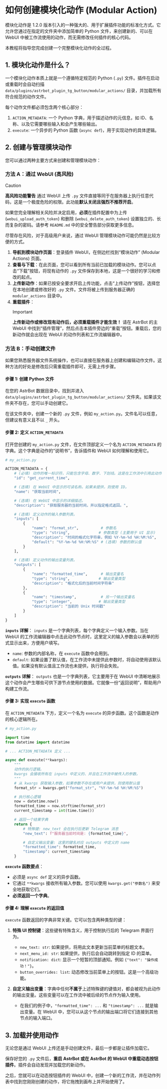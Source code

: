 # 如何创建模块化动作 (Modular Action)

模块化动作是 1.2.0 版本引入的一种强大的、用于扩展插件功能的标准化方式。它允许您通过在指定的文件夹中添加简单的 Python 文件，来创建新的、可以在 WebUI 中被工作流使用的动作，而无需修改任何插件的核心代码。

本教程将指导您完成创建一个完整模块化动作的全过程。

## 1. 模块化动作是什么？

一个模块化动作本质上就是一个遵循特定规范的 Python (`.py`) 文件。插件在启动或重载时会自动扫描 `data/plugins/astrbot_plugin_tg_button/modular_actions/` 目录，并加载所有符合规范的动作文件。

每个动作文件都必须包含两个核心部分：

1.  `ACTION_METADATA`: 一个 Python 字典，用于描述动作的元信息，如 ID、名称、以及它需要哪些输入和会产生哪些输出。
2.  `execute`: 一个异步的 Python 函数 (`async def`)，用于实现动作的具体逻辑。

## 2. 创建与管理模块动作

您可以通过两种主要方式来创建和管理模块动作：

### 方法 A：通过 WebUI (高风险)

> [!CAUTION]
> **高风险功能警告**
> 通过 WebUI 上传 `.py` 文件直接等同于在服务器上执行任意代码，这是一个极度危险的权限。此功能**默认关闭且强烈不推荐开启**。
>
> 如果您完全理解相关风险并决定启用，**必须**在插件配置中为上传 (`webui_upload_auth_token`) 和删除 (`webui_delete_auth_token`) 设置独立的、长而复杂的密码。请参考 `README.md` 中的安全警告部分获取更多信息。

尽管存在风险，对于高级用户来说，通过 WebUI 管理模块动作可能仍然是比较方便的方式。

1.  **导航到模块动作页面**：登录插件 WebUI，在侧边栏找到“模块动作” (Modular Actions) 页面。
2.  **查看与下载**：在此页面，您可以看到所有当前已加载的模块动作。您可以点击“下载”按钮，将现有动作的 `.py` 文件保存到本地，这是一个很好的学习和修改的起点。
3.  **上传新动作**：如果已按安全要求开启上传功能，点击“上传动作”按钮，选择您在本地创建或修改好的 `.py` 文件。文件将被上传到服务器正确的 `modular_actions` 目录中。
4.  **重载插件**：
    > [!IMPORTANT]
    > **上传新动作或修改现有动作后，必须重载插件才能生效！**
    > 请在 AstrBot 的主 WebUI 中找到“插件管理”，然后点击本插件旁边的“重载”按钮。重载后，您的新动作就会出现在 WebUI 的动作列表和工作流编辑器中。

### 方法 B：手动创建文件

如果您熟悉服务器文件系统操作，也可以直接在服务器上创建和编辑动作文件。这种方法的好处是修改后只需重载插件即可，无需上传步骤。

#### 步骤 1: 创建 Python 文件

在您的 AstrBot 数据目录中，找到并进入 `data/plugins/astrbot_plugin_tg_button/modular_actions/` 文件夹。如果该文件夹不存在，您可以手动创建它。

在该文件夹中，创建一个新的 `.py` 文件，例如 `my_action.py`。文件名可以任意，但建议有意义且不以 `_` 开头。

#### 步骤 2: 定义 `ACTION_METADATA`

打开您创建的 `my_action.py` 文件，在文件顶部定义一个名为 `ACTION_METADATA` 的字典。这个字典是动作的“说明书”，告诉插件和 WebUI 如何理解和使用它。

```python
# my_action.py

ACTION_METADATA = {
    # (必填) 动作的唯一标识符，只能包含字母、数字、下划线。这是在工作流中引用此动作的 ID。
    "id": "get_current_time",

    # (选填) 在 WebUI 中显示的可读名称。如果未提供，则使用 ID。
    "name": "获取当前时间",

    # (选填) 在 WebUI 中显示的详细描述。
    "description": "获取服务器的当前时间，并以指定格式返回。",

    # (选填) 定义动作的输入参数列表。
    "inputs": [
        {
            "name": "format_str",          # 参数名
            "type": "string",             # 参数类型 (主要用于 UI 显示)
            "description": "时间的格式化字符串，例如 %Y-%m-%d %H:%M:%S",
            "default": "%Y-%m-%d %H:%M:%S" # (选填) 参数的默认值
        }
    ],

    # (选填) 定义动作的输出变量列表。
    "outputs": [
        {
            "name": "formatted_time",      # 输出变量名
            "type": "string",             # 输出变量类型
            "description": "格式化后的当前时间字符串"
        },
        {
            "name": "timestamp",           # 另一个输出变量名
            "type": "integer",            # 输出变量类型
            "description": "当前的 Unix 时间戳"
        }
    ]
}
```

**`inputs` 详解**：
`inputs` 是一个字典列表，每个字典定义一个输入参数。当在 WebUI 的工作流编辑器中点击此动作节点时，这里定义的输入参数会以表单的形式显示出来，方便用户填写。
-   `name`: 参数的内部名称，在 `execute` 函数中会用到。
-   `default`: 如果设置了默认值，在工作流中未提供此参数时，将自动使用该默认值。如果没有默认值且工作流也未提供，执行将会失败。

**`outputs` 详解**：
`outputs` 也是一个字典列表，它主要用于在 WebUI 中清晰地展示这个动作会产生哪些可供下游节点使用的数据。它就像一份“返回说明”，帮助用户构建工作流。

#### 步骤 3: 实现 `execute` 函数

在 `ACTION_METADATA` 下方，定义一个名为 `execute` 的异步函数。这个函数是动作的核心逻辑所在。

```python
# my_action.py

import time
from datetime import datetime

# ... ACTION_METADATA 定义 ...

async def execute(**kwargs):
    """
    动作的执行逻辑。
    kwargs 会接收所有在 inputs 中定义的、并且在工作流中被传入的参数。
    """
    # 从 kwargs 获取输入参数，如果参数不存在或用户未提供，则使用默认值
    format_str = kwargs.get("format_str", "%Y-%m-%d %H:%M:%S")

    # 执行核心逻辑
    now = datetime.now()
    formatted_time = now.strftime(format_str)
    current_timestamp = int(time.time())

    # 返回一个结果字典
    return {
        # 特殊键: new_text 会在执行后更新 Telegram 消息
        "new_text": f"服务器当前时间是: {formatted_time}",

        # 自定义输出变量: 这里的键名对应 outputs 中定义的 name
        "formatted_time": formatted_time,
        "timestamp": current_timestamp
    }

```

**`execute` 函数要点**：
-   必须是 `async def` 定义的异步函数。
-   它通过 `**kwargs` 接收所有输入参数。您可以使用 `kwargs.get("参数名")` 来安全地获取它们。
-   **必须返回一个字典**。

#### 步骤 4: 理解 `execute` 的返回值

`execute` 函数返回的字典非常关键。它可以包含两种类型的键：

1.  **特殊 UI 控制键**：这些键有特殊含义，用于控制执行后的 Telegram 界面行为。
    -   `new_text: str`: 如果提供，将用此文本更新当前菜单的标题文本。
    -   `next_menu_id: str`: 如果提供，执行后会自动跳转到指定 ID 的菜单。
    -   `notification: dict`: 显示一个短暂的顶部通知。例如 `{"text": "操作成功！"}`。
    -   `button_overrides: list`: 动态修改当前菜单上的按钮。这是一个高级功能。

2.  **自定义输出变量**：字典中任何**不属于**上述特殊键的键值对，都会被视为此动作的输出变量。这些变量可以在工作流中被后续的节点作为输入使用。
    -   在我们的例子中，`"formatted_time": ...` 和 `"timestamp": ...` 就是输出变量。在 WebUI 中，您可以从这个节点的输出端口将它们连接到其他节点的输入端口。

## 3. 加载并使用动作

无论您是通过 WebUI 上传还是手动创建文件，最后一步都是让插件加载它。

保存好您的 `.py` 文件后，**重启 AstrBot 或在 AstrBot 的 WebUI 中重载动态按钮插件**。插件会自动发现并加载您的新动作。

之后，您就可以在动态按钮插件的 WebUI 中，创建一个新的工作流，并在动作列表中找到您刚刚创建的动作，将它拖拽到画布上并开始使用了。
